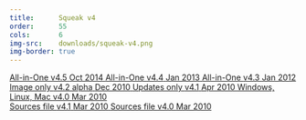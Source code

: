 ```yaml
---
title:      Squeak v4
order:      55
cols:       6
img-src:    downloads/squeak-v4.png
img-border: true
---
```

<div class="list-group list-group-sm">
  <a href="http://ftp.squeak.org/4.5/Squeak-4.5-All-in-One.zip" target="_blank" class="list-group-item">
    <i class="fa fa-download"></i>
    All-in-One
    <span class="label label-default">v4.5</span>
    <span class="label label-primary">Oct 2014</span>
  </a>
  <a href="http://ftp.squeak.org/4.4/Squeak-4.4-All-in-One.zip" target="_blank" class="list-group-item">
    <i class="fa fa-download"></i>
    All-in-One
    <span class="label label-default">v4.4</span>
    <span class="label label-primary">Jan 2013</span>
  </a>
  <a href="http://ftp.squeak.org/4.3/Squeak-4.3-All-in-One.zip" target="_blank" class="list-group-item">
    <i class="fa fa-download"></i>
    All-in-One
    <span class="label label-default">v4.3</span>
    <span class="label label-primary">Jan 2012</span>
  </a>
  <a href="http://ftp.squeak.org/4.2alpha/Squeak4.2-10779-alpha.zip" target="_blank" class="list-group-item">
    <i class="fa fa-download"></i>
    Image only
    <span class="label label-default">v4.2 alpha</span>
    <span class="label label-primary">Dec 2010</span>
  </a>
  <a href="http://ftp.squeak.org/4.2alpha/updates4.0-4.1.zip" target="_blank" class="list-group-item">
    <i class="fa fa-download"></i>
    Updates only
    <span class="label label-default">v4.1</span>
    <span class="label label-primary">Apr 2010</span>
  </a>
  <a href="http://ftp.squeak.org/4.0/" target="_blank" class="list-group-item">
    <i class="fa fa-external-link"></i>
    Windows, Linux, Mac
    <span class="label label-default">v4.0</span>
    <span class="label label-primary">Mar 2010</span>
  </a>
</div>
<div class="list-group list-group-sm">
  <a href="http://ftp.squeak.org/sources_files/SqueakV41.sources.gz" target="_blank" class="list-group-item">
    <i class="fa fa-download"></i>
    Sources file
    <span class="label label-default">v4.1</span>
    <span class="label label-primary">Mar 2010</span>
  </a>
  <a href="http://ftp.squeak.org/sources_files/SqueakV40.sources.gz" target="_blank" class="list-group-item">
    <i class="fa fa-download"></i>
    Sources file
    <span class="label label-default">v4.0</span>
    <span class="label label-primary">Mar 2010</span>
  </a>
</div>